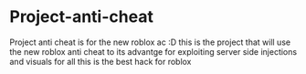# Project-anti-cheat
Project anti cheat is for the new roblox ac :D 
this is the project that will use the new roblox anti cheat to its advantge for exploiting server side injections and visuals for all this is the best hack for roblox
